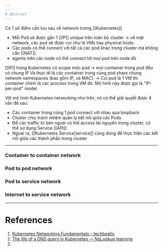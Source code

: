 ```yaml
---
---
# Abstract
---
```

Có 1 số điểm cần lưu sau về network tromg [[Kubernetes]]
- Mỗi Pod sẽ được gắn 1 [[IP]] unique trên toàn bộ cluster -> về mặt network, các pod sẽ được coi như là VMs hay physical hosts.
- Các pods có thể connect với tất cả các pod khác trong cluster mà không cần [[NAT]].
- agents trên các node có thể connect tới mọi pod trên node đó

[[IP]] trong Kubernetes có scope mức pod -> mọi container trong pod đều có chung IP  Và thực tế là các container trong cùng pod share chung network namespaces (bao gồm IP, và MAC). -> Coi pod là 1 VM thì container chính là các process trong VM đó. Mô hình này được gọi là "IP-per-pod" model.

Với mô hình Kubernetes networking như trên, nó có thể giải quyết được 4 vấn đề sau:
- Các container trong cùng 1 pod connect với nhau qua loopback
- Cluster chịu trách nhiệm quản lý kết nối giữa các Pods
- Để các traffic từ bên ngoài có thể access tài nguyên trong cluster, có thể sử dụng Service [[API]]
- Ngoài ra, [[Kubernetes Service|service]] cũng dùng để thực hiện các kết nối giữa các thành phần trong cluster

---

### Container to container network
### Pod to pod network
### Pod to service network
### Internet to service network

---

# References
1. [Kubernetes Networking Fundamentals – techbeatly](https://www.techbeatly.com/kubernetes-networking-fundamentals/)
2. [The life of a DNS query in Kubernetes — NsLookup learning](https://www.nslookup.io/learning/the-life-of-a-dns-query-in-kubernetes/?ref=architecture-notes)
3. 